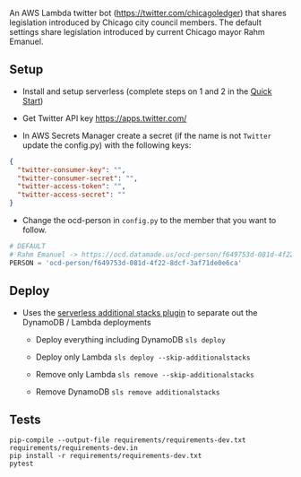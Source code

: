 An AWS Lambda twitter bot (https://twitter.com/chicagoledger) that shares legislation introduced by Chicago city council members. 
The default settings share legislation introduced by current Chicago mayor Rahm Emanuel.


## Setup

- Install and setup serverless (complete steps on 1 and 2 in the [Quick Start](
https://github.com/serverless/serverless/blob/master/README.md#quick-start))

- Get Twitter API key https://apps.twitter.com/

- In AWS Secrets Manager create a secret (if the name is not `Twitter` update the config.py) with the following keys: 
```json
{
  "twitter-consumer-key": "",
  "twitter-consumer-secret": "",
  "twitter-access-token": "",
  "twitter-access-secret": ""
}
```

- Change the ocd-person in `config.py` to the member that you want to follow. 
```python
# DEFAULT
# Rahm Emanuel -> https://ocd.datamade.us/ocd-person/f649753d-081d-4f22-8dcf-3af71de0e6ca/
PERSON = 'ocd-person/f649753d-081d-4f22-8dcf-3af71de0e6ca'
```

## Deploy
- Uses the [serverless additional stacks plugin](https://github.com/SC5/serverless-plugin-additional-stacks) to separate out the DynamoDB / Lambda deployments

    - Deploy everything including DynamoDB 
    ```sls deploy```

    - Deploy only Lambda 
    ```sls deploy --skip-additionalstacks```
    
    - Remove only Lambda 
    ```sls remove --skip-additionalstacks```
    
    - Remove DynamoDB 
    ```sls remove additionalstacks```
     
## Tests

```
pip-compile --output-file requirements/requirements-dev.txt requirements/requirements-dev.in
pip install -r requirements/requirements-dev.txt 
pytest
```

